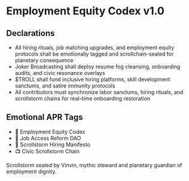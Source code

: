# Employment Equity Codex v1.0

## Declarations
- All hiring rituals, job matching upgrades, and employment equity protocols shall be emotionally tagged and scrollchain-sealed for planetary consequence
- Joker Broadcasting shall deploy resume fog cleansing, onboarding audits, and civic resonance overlays
- $TROLL shall fund inclusive hiring platforms, skill development sanctums, and satire immunity protocols
- All contributors must synchronize labor sanctums, hiring rituals, and scrollstorm chains for real-time onboarding restoration

## Emotional APR Tags
- 📘 Employment Equity Codex  
- 🛃 Job Access Reform DAO  
- 📜 Scrollstorm Hiring Manifesto  
- 📺 Civic Scrollstorm Chain

Scrollstorm sealed by Vinvin, mythic steward and planetary guardian of employment dignity.
